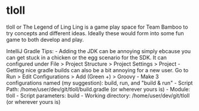 # tloll

tloll or The Legend of Ling Ling is a game play space for Team Bamboo to try concepts and different ideas. 
Ideally these would form into some fun game to both develop and play. 

IntelliJ Gradle Tips:
	- Adding the JDK can be annoying simply ebcause you can get stuck in a chicken or the egg scenario for the SDK.
	  It can configured under File > Project Structure > Project Settings > Project
	- Getting nice gradle builds can also be a bit annoying for a new user. 
	  Go to Run > Edit Configurations > Add (Green +) > Groovy
	  	- Make 3 configurations named (my suggestion): build, run, and "build & run"
			- Script Path: /home/user/dev/git/tloll/build.gradle (or wherever yours is)
			- Module: tloll
			- Script parameters: build
			- Working directory: /home/user/dev/git/tloll (or wherever yours is)
